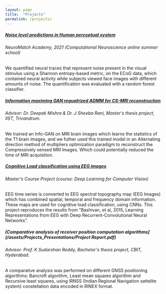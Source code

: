 ```yaml
---
layout: page
title:  "Projects"
permalink: /projects/
---
```


##### [__Noise level predictions in Human perceptual system__](https://docs.google.com/presentation/d/1TjgZiO4ZoNSIt2FsM2h2vxvbskRPAyNgH9oJVFf_wic/edit?usp=sharing)
###### NeuroMatch Academy, 2021 (Computational Neuroscience online summer school)

We quantified neural traces that represent noise present in the visual stimulus using a Shannon entropy-based metric, on the ECoG data, 
which contained neural activity while subjects viewed face images with different amounts of noise. 
The quantification was evaluated with a random forest classifier.


##### [__Information maximing GAN regualrized ADMM for CS-MRI reconstruction__](/assets/Projects_Presentations/Deepak_Raya_SC19M048_Mtech_Thesis.pdf)
###### Advisor: Dr. Deepak Mishra & Dr. J Sheeba Rani, Master's thesis project, IIST, Trivandrum.

We trained an Info-GAN on MRI brain images which learns the statistics of the T1 brain images, and we futher used  this trained 
model in an Alternating direction method of multipliers optimization paradigm to reconstruct the Compressively sensed MRI Images.
Which could potentially reduced the time of MRI acquisition. 


##### [__Cognitive Load classification using EEG images__](https://github.com/DeepakRaya/Cognitive_classification_RNN_EEG_images)
###### Master's Course Project (course: Deep Learning for Computer Vision)

EEG time series is converted to EEG spectral topography map (EEG Images) which has combined spatial, temporal and frequency domain information. 
These maps are used for cognitive load classification, using CNNs.
This project reproduces the results from ”Bashivan, et al, 2015, Learning Representations from EEG with Deep Recurrent-Convolutional Neural Networks”.


##### [__Comparative analysis of receiver position computation algorithms__](/assets/Projects_Presentations/Project Report.pdf)
###### Advisor: Prof. K Sudarshan Reddy, Bachelor's thesis project, CBIT, Hyderabad.

A comparative analysis was performed on different GNSS positioning algorithms: Bancroft algorithm, Least mean squares algorithm and Recursive least squares, 
using IRNSS (Indian Regional Navigation sattelite system) constellation data encoded in RINEX format.